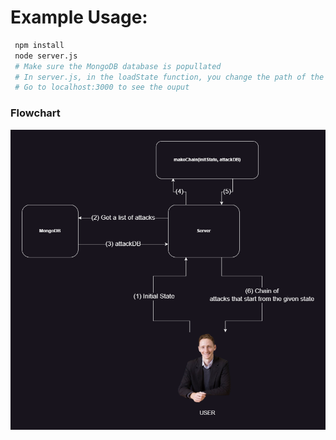 # Example Usage:

```bash
 npm install
 node server.js
 # Make sure the MongoDB database is popullated 
 # In server.js, in the loadState function, you change the path of the initState here 
 # Go to localhost:3000 to see the ouput 
```

### Flowchart
![image](./Flowchart.png)